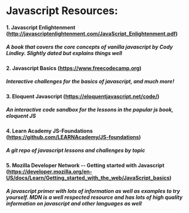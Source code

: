 # Javascript Resources:

#### 1. Javascript Enlightenment (http://javascriptenlightenment.com/JavaScript_Enlightenment.pdf)
##### A book that covers the core concepts of vanilla javascript by Cody Lindley. Slightly dated but explains things well

#### 2. Javascript Basics (https://www.freecodecamp.org)
##### Interactive challenges for the basics of javascript, and much more!

#### 3. Eloquent Javascript (https://eloquentjavascript.net/code/)
##### An interactive code sandbox for the lessons in the popular js book, eloquent JS

#### 4. Learn Academy JS-Foundations (https://github.com/LEARNAcademy/JS-foundations)
##### A git repo of javascript lessons and challenges by topic

#### 5. Mozilla Developer Network -- Getting started with Javascript (https://developer.mozilla.org/en-US/docs/Learn/Getting_started_with_the_web/JavaScript_basics)
##### A javascript primer with lots of information as well as examples to try yourself. MDN is a well respected resource and has lots of high quality information on javascript and other languages as well


